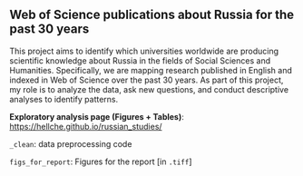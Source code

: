 ## **Web of Science publications about Russia for the past 30 years**

This project aims to identify which universities worldwide are producing scientific knowledge about Russia in the fields of Social Sciences and Humanities. Specifically, we are mapping research published in English and indexed in Web of Science over the past 30 years. As part of this project, my role is to analyze the data, ask new questions, and conduct descriptive analyses to identify patterns.

**Exploratory analysis page (Figures + Tables)**: https://hellche.github.io/russian_studies/

`_clean`: data preprocessing code

`figs_for_report`: Figures for the report \[in `.tiff`\]
